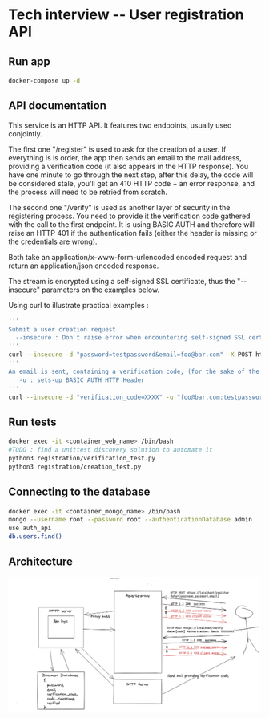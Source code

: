 # Tech interview -- User registration API

## Run app
```sh
docker-compose up -d
```
## API documentation
This service is an HTTP API. It features two endpoints, usually used conjointly.

The first one "/register" is used to ask for the creation of a user. If everything is is order, the app then sends an email to the mail address, providing a verification code (it also appears in the HTTP response). You have one minute to go through the next step, after this delay, the code will be considered stale, you'll get an 410 HTTP code + an error response, and the process will need to be retried from scratch.

The second one "/verify" is used as another layer of security in the registering process. You need to provide it the verification code gathered with the call to the first endpoint. It is using BASIC AUTH and therefore will raise an HTTP 401 if the authentication fails (either the header is missing or the credentials are wrong).

Both take an application/x-www-form-urlencoded encoded request and return an application/json encoded response.

The stream is encrypted using a self-signed SSL certificate, thus the "--insecure" parameters on the examples below.

Using curl to illustrate practical examples :

```sh
'''
Submit a user creation request
  --insecure : Don`t raise error when encountering self-signed SSL certificates
'''
curl --insecure -d "password=testpassword&email=foo@bar.com" -X POST https://localhost/register
'''
An email is sent, containing a verification code, (for the sake of the exercise, the code is also returned by the previous request as an HTTP data) get that code and use it to validate the creation
   -u : sets-up BASIC AUTH HTTP Header
'''
curl --insecure -d "verification_code=XXXX" -u "foo@bar.com:testpassword" -X POST https://localhost/verify
```
## Run tests
```sh
docker exec -it <container_web_name> /bin/bash  
#TODO : find a unittest discovery solution to automate it   
python3 registration/verification_test.py
python3 registration/creation_test.py 
```

## Connecting to the database
```sh
docker exec -it <container_mongo_name> /bin/bash
mongo --username root --password root --authenticationDatabase admin
use auth_api
db.users.find()
```

## Architecture 
![plot](./assets/Architecture.png)

